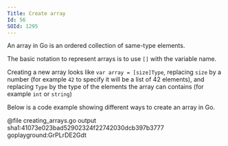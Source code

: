 ```yaml
---
Title: Create array
Id: 56
SOId: 1295
---
```

An array in Go is an ordered collection of same-type elements.

The basic notation to represent arrays is to use `[]` with the variable name.

Creating a new array looks like `var array = [size]Type`, replacing `size` by a number (for example `42` to specify it will be a list of 42 elements), and replacing `Type` by the type of the elements the array can contains (for example `int` or `string`)

Below is a code example showing different ways to create an array in Go.

@file creating_arrays.go output sha1:41073e023bad52902324f22742030dcb397b3777 goplayground:GrPLrDE2Gdt
